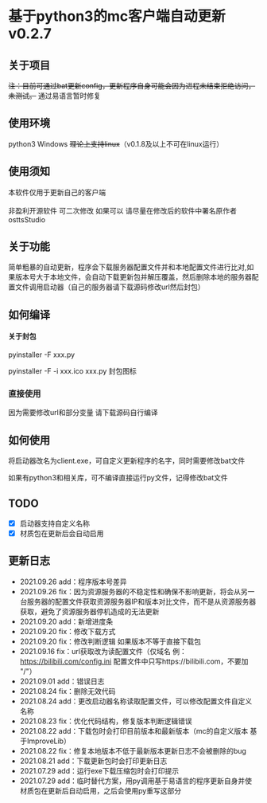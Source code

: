 # 基于python3的mc客户端自动更新v0.2.7

## 关于项目

<s>注：目前可通过bat更新config，更新程序自身可能会因为进程未结束拒绝访问，未测试。</s>
通过易语言暂时修复

## 使用环境

python3 Windows <s>理论上支持linux</s>（v0.1.8及以上不可在linux运行）<br>

## 使用须知
本软件仅用于更新自己的客户端<br><br>
非盈利开源软件 可二次修改 如果可以 请尽量在修改后的软件中署名原作者osttsStudio<br>

## 关于功能

简单粗暴的自动更新，程序会下载服务器配置文件并和本地配置文件进行比对,如果版本号大于本地文件，会自动下载更新包并解压覆盖，然后删除本地的服务器配置文件调用启动器（自己的服务器请下载源码修改url然后封包）

## 如何编译

#### 关于封包

pyinstaller -F xxx.py

pyinstaller -F -i xxx.ico xxx.py 封包图标

### 直接使用

因为需要修改url和部分变量 请下载源码自行编译

## 如何使用

将启动器改名为client.exe，可自定义更新程序的名字，同时需要修改bat文件<br>

如果有python3和相关库，可不编译直接运行py文件，记得修改bat文件

## TODO

- [x] 启动器支持自定义名称
- [x] 材质包在更新后会自动启用

## 更新日志

- 2021.09.26 add：程序版本号差异
- 2021.09.26 fix：因为资源服务器的不稳定性和确保不影响更新，将会从另一台服务器的配置文件获取资源服务器IP和版本对比文件，而不是从资源服务器获取，避免了资源服务器停机造成的无法更新
- 2021.09.20 add：新增进度条
- 2021.09.20 fix：修改下载方式
- 2021.09.20 fix：修改判断逻辑 如果版本不等于直接下载包
- 2021.09.16 fix：url获取改为读配置文件（仅域名 例：https://bilibili.com/config.ini 配置文件中只写https://bilibili.com，不要加 "/"）
- 2021.09.01 add：错误日志
- 2021.08.24 fix：删除无效代码
- 2021.08.24 add：更改启动器名称读取配置文件，可以修改配置文件自定义名称
- 2021.08.23 fix：优化代码结构，修复版本判断逻辑错误
- 2021.08.22 add：下载包时会打印目前版本和最新版本（mc的自定义版本 基于ImproveLib）
- 2021.08.22 fix：修复本地版本不低于最新版本更新日志不会被删除的bug
- 2021.08.21 add：下载更新包时会打印更新日志
- 2021.07.29 add：运行exe下载压缩包时会打印提示
- 2021.07.29 add：临时替代方案，用py调用基于易语言的程序更新自身并使材质包在更新后自动启用，之后会使用py重写这部分